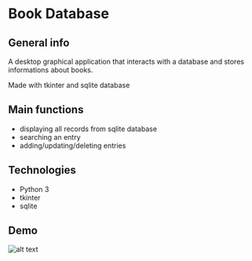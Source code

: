 # Book Database

## General info
A desktop graphical application that interacts with a database and stores informations about books.

Made with tkinter and sqlite database

## Main functions
* displaying all records from sqlite database
* searching an entry
* adding/updating/deleting entries

## Technologies
* Python 3
* tkinter
* sqlite

## Demo 
![alt text](https://raw.githubusercontent.com/dawidbudzynski/book_database_tkinter/master/example.gif)
